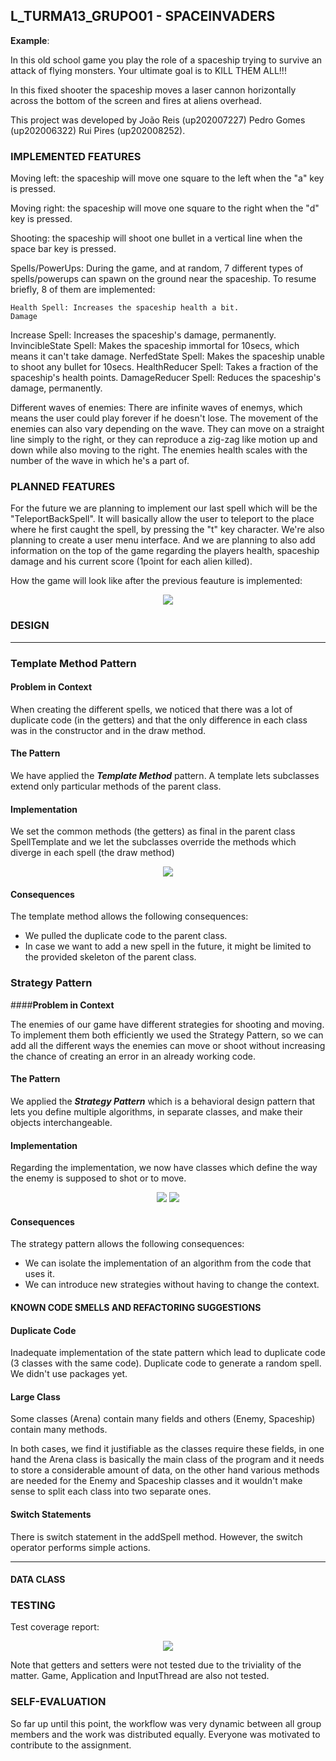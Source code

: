 

## L_TURMA13_GRUPO01 - SPACEINVADERS

**Example**:

In this old school game you play the role of a spaceship trying to survive an attack of flying monsters. Your ultimate goal is to KILL THEM ALL!!!  

In this fixed shooter the spaceship moves a laser cannon horizontally across the bottom of the screen and fires at aliens overhead. 

This project was developed by João Reis (up202007227) Pedro Gomes (up202006322) Rui Pires (up202008252).

### IMPLEMENTED FEATURES
Moving left: the spaceship will move one square to the left when the "a"  key is pressed.

Moving right: the spaceship will move one square to the right when the "d"  key is pressed.

Shooting: the spaceship will shoot one bullet in a vertical line when the space bar key is pressed.

Spells/PowerUps: During the game, and at random, 7 different types of spells/powerups can spawn on the ground near the spaceship. To resume briefly, 8 of them are implemented:

	Health Spell: Increases the spaceship health a bit.
	Damage
Increase Spell: Increases the spaceship's damage, permanently.
	InvincibleState Spell: Makes the spaceship immortal for 10secs, which means it can't take damage.
	NerfedState Spell: Makes the spaceship unable to shoot any bullet for 10secs.
	HealthReducer Spell: Takes a fraction of the spaceship's health points.
	DamageReducer Spell: Reduces the spaceship's damage, permanently.
	
Different waves of enemies: There are infinite waves of enemys, which means the user could play forever if he doesn't lose. The movement of the enemies can also vary depending on the wave. They can move on a straight line simply to the right, or they can reproduce a zig-zag like motion up and down while also moving to the right. The enemies health scales with the number of the wave in which he's a part of. 
	
	
### PLANNED FEATURES

For the future we are planning to implement our last spell which will be the "TeleportBackSpell". It will basically allow the user to teleport to the place where he first caught the spell, by pressing the "t" key character.
We're also planning to create a user menu interface.
And we are planning to also add information on the top of the game regarding the players health, spaceship damage and his current score (1point for each alien killed).

How the game will look like after the previous feauture is implemented:
<p align="center" justify="center">
  <img src="images/game.png"/>
</p>



### DESIGN




------

### Template Method Pattern

#### **Problem in Context**

When creating the different spells, we noticed that there was a lot of duplicate code (in the getters) and that the only difference in each class was in the constructor and in the draw method.

#### **The Pattern**
We have applied the **_Template Method_** pattern. A template lets subclasses extend only particular methods of the parent class.


#### **Implementation**
We set the common methods (the getters) as final in the parent class SpellTemplate and we let the subclasses override the methods which diverge in each spell (the draw method)

<p align="center" justify="center">
  <img src="images/spell_template.png"/>
</p>

#### **Consequences**

The template method allows the following consequences:
- We pulled the duplicate code to the parent class.
- In case we want to add a new spell in the future,
it might be limited to the provided skeleton of the parent class.

### Strategy Pattern

####**Problem in Context**

The enemies of our game have different strategies for shooting and moving.
To implement them both efficiently we used the Strategy Pattern, so we can add all the different ways the enemies can move or shoot without increasing the chance of creating an error in an already working code.

#### **The Pattern**
We applied the **_Strategy Pattern_** which is a behavioral design pattern that lets you define multiple algorithms, in separate classes, and make their objects interchangeable.

#### **Implementation**
Regarding the implementation, we now have classes which define the way the enemy is supposed to shot or to move.

<p align="center" justify="center">
  <img src="images/movement_strategy.png"/>
  <img src="images/shooting_strategy.png"/>
</p>

#### **Consequences**
The strategy pattern allows the following consequences:
- We can isolate the implementation of an algorithm from the code that uses it.
- We can introduce new strategies without having to change the context.

#### KNOWN CODE SMELLS AND REFACTORING SUGGESTIONS

#### **Duplicate Code**
Inadequate implementation of the state pattern which lead to duplicate code (3 classes with the same code).
Duplicate code to generate a random spell.
We didn't use packages yet.

#### **Large Class**
Some classes (Arena) contain many fields and others (Enemy, Spaceship) contain many methods.

In both cases, we find it justifiable as the classes require these fields, in one hand the Arena class is basically the main class of the program and it needs to store a considerable amount of data, on the other hand various methods are needed for the Enemy and Spaceship classes and it wouldn't make sense to split each class into two separate ones.

#### **Switch Statements**
There is switch statement in the addSpell method. However, the switch operator performs simple actions.

------

#### DATA CLASS


### TESTING
Test coverage report:
<p align="center" justify="center">
  <img src="images/coverage.png"/>
</p>
Note that getters and setters were not tested due to the triviality of the matter.
Game, Application and InputThread are also not tested.

### SELF-EVALUATION
So far up until this point, the workflow was very dynamic between all group members and the work was distributed equally. Everyone was motivated to contribute to the assignment.



